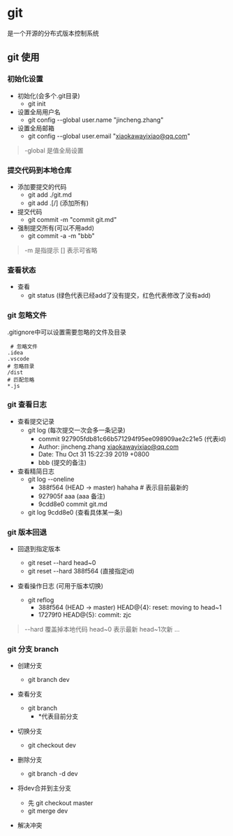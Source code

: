 # git

是一个开源的分布式版本控制系统

## git 使用

### 初始化设置

- 初始化(会多个.git目录)
  - git init
- 设置全局用户名
  - git config --global user.name "jincheng.zhang"
- 设置全局邮箱
  - git config --global user.email "xiaokawayixiao@qq.com"

> -global 是值全局设置

### 提交代码到本地仓库

- 添加要提交的代码
  - git add ./git.md
  - git add .[/]  (添加所有)
- 提交代码
  - git commit -m "commit git.md"  
- 强制提交所有(可以不用add)
  - git commit -a -m "bbb"

> -m 是指提示  [] 表示可省略

### 查看状态

- 查看
  - git status (绿色代表已经add了没有提交，红色代表修改了没有add)

### git 忽略文件

.gitignore中可以设置需要忽略的文件及目录

```.gitignore
 # 忽略文件
.idea
.vscode
# 忽略目录
/dist
# 匹配忽略
*.js
```

### git 查看日志

- 查看提交记录
  - git log (每次提交一次会多一条记录)
    - commit 927905fdb81c66b571294f95ee098909ae2c21e5 (代表id)
    - Author: jincheng.zhang <xiaokawayixiao@qq.com>
    - Date:   Thu Oct 31 15:22:39 2019 +0800
    - bbb (提交的备注)
- 查看精简日志
  - git log --oneline
    - 388f564 (HEAD -> master) hahaha   # 表示目前最新的
    - 927905f aaa  (aaa 备注)
    - 9cdd8e0 commit git.md
  - git log 9cdd8e0 (查看具体某一条)

### git 版本回退

- 回退到指定版本
  - git reset --hard head~0
  - git reset --hard 388f564  (直接指定id)

- 查看操作日志 (可用于版本切换)
  - git reflog
    - 388f564 (HEAD -> master) HEAD@{4}: reset: moving to head~1
    - 17279f0 HEAD@{5}: commit: zjc

> --hard 覆盖掉本地代码  head~0 表示最新 head~1次新 ...

### git 分支 branch

- 创建分支
  - git branch dev
- 查看分支
  - git branch
    - *代表目前分支
- 切换分支
  - git checkout dev
- 删除分支
  - git branch -d dev

- 将dev合并到主分支
  - 先 git checkout master
  - git merge dev

- 解决冲突
  